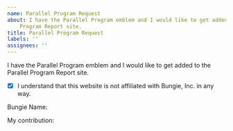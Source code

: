 ```yaml
---
name: Parallel Program Request
about: I have the Parallel Program emblem and I would like to get added to the Parallel
    Program Report site.
title: Parallel Program Request
labels: ''
assignees: ''
---
```


I have the Parallel Program emblem and I would like to get added to the Parallel Program Report site.

-   [x] I understand that this website is not affiliated with Bungie, Inc. in any way.

Bungie Name:

My contribution:

